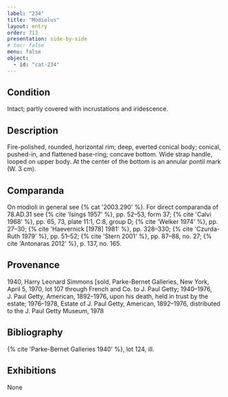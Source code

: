 ```yaml
---
label: "234"
title: "Modiolus"
layout: entry
order: 713
presentation: side-by-side
# toc: false
menu: false
object:
  - id: "cat-234"
---
```


## Condition

Intact; partly covered with incrustations and iridescence.

## Description

Fire-polished, rounded, horizontal rim; deep, everted conical body; conical, pushed-in, and flattened base-ring; concave bottom. Wide strap handle, looped on upper body. At the center of the bottom is an annular pontil mark (W. 3 cm).

## Comparanda

On modioli in general see {% cat '2003.290' %}. For direct comparanda of 78.AD.31 see {% cite 'Isings 1957' %}, pp. 52–53, form 37; {% cite 'Calvi 1968' %}, pp. 65, 73, plate 11:1, C:8, group D; {% cite 'Welker 1974' %}, pp. 27–30; {% cite 'Haevernick [1978] 1981' %}, pp. 328–330; {% cite 'Czurda-Ruth 1979' %}, pp. 51–52; {% cite 'Stern 2001' %}, pp. 87–88, no. 27; {% cite 'Antonaras 2012' %}, p. 137, no. 165.

## Provenance

1940, Harry Leonard Simmons [sold, Parke-Bernet Galleries, New York, April 5, 1970, lot 107 through French and Co. to J. Paul Getty; 1940–1976, J. Paul Getty, American, 1892–1976, upon his death, held in trust by the estate; 1976–1978, Estate of J. Paul Getty, American, 1892–1976, distributed to the J. Paul Getty Museum, 1978

## Bibliography

{% cite 'Parke-Bernet Galleries 1940' %}, lot 124, ill.

## Exhibitions

None